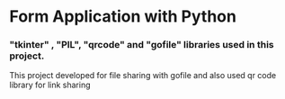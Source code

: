 # Form Application with Python
### "tkinter" , "PIL", "qrcode" and "gofile" libraries used in this project.
 This project developed for file sharing with gofile and also used qr code library for link sharing 
